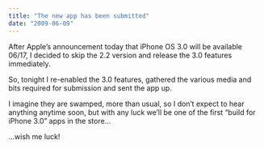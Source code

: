 ```yaml
---
title: "The new app has been submitted"
date: "2009-06-09"
---
```


<div class="content">
<p>After Apple’s announcement today that iPhone OS 3.0 will be available 06/17, I
decided to skip the 2.2 version and release the 3.0 features immediately.</p>
<p>So, tonight I re-enabled the 3.0 features, gathered the various media and bits
required for submission and sent the app up.</p>
<p>I imagine they are swamped, more than usual, so I don’t expect to hear
anything anytime soon, but with any luck we’ll be one of the first “build for
iPhone 3.0” apps in the store…</p>
<p>…wish me luck!</p>
</div>
